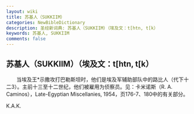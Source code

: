 ```yaml
---
layout: wiki
title: 苏基人（SUKKIIM）
categories: NewBibleDictionary
description: 圣经新词典: 苏基人（SUKKIIM）（埃及文：t[htn, t[k）
keywords: 苏基人, SUKKIIM
comments: false
---
```


## 苏基人（SUKKIIM）（埃及文：t[htn, t[k）

　　当埃及王*示撒攻打巴勒斯坦时，他们是埃及军辅助部队中的路比人（代下十二3）。主前十三至十二世纪，他们被雇用为侦察员。见：卡米诺斯（R. A. Caminos），Late-Egyptian Miscellanies, 1954，页176-7、180中的有关部分。

K.A.K.








